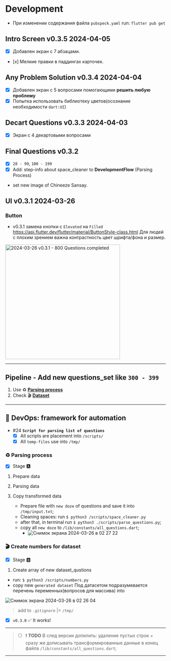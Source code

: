# Development

- При изменении содержания файла `pubspeck.yaml` run: `flutter pub get`

## Intro Screen v0.3.5 2024-04-05

- [x] Добавлен экран с 7 абзацами.
- [х] Мелкие правки в паддингах карточек.

## Any Problem Solution v0.3.4 2024-04-04

- [x] Добавлен экран с 5 вопросами помогающими **решить любую проблему**
- [x] Попытка использовать библиотеку цветов(осознание необходимости `dart:UI`)

## Decart Questions v0.3.3 2024-04-03

- [x] Экран с 4 декартовыми вопросами

## Final Questions v0.3.2

- [x] `28 - 99`, `100 - 199`
- [x] Add: step-info about space_cleaner to **DevelopmentFlow** (Parsing Process)
- set new image of Chineeze Sansay.

## UI v0.3.1 2024-03-26

### Button

- v0.3.1 замена кнопки с `Elevated` на `Filled` https://api.flutter.dev/flutter/material/ButtonStyle-class.html Для людей с плохим зрением важна контрастность цвет шрифта/фона и размер.

<img src="https://github.com/vovs03/pocket_coach/assets/21124057/731e6f52-c2ce-4d04-a2d2-c222dba0a059" width = "360" alt="2024-03-26 v0.3.1 - 800 Questions completed"/>

---

## Pipeline - Add new questions_set like `300 - 399`

1. Use ♻️ <a href='#parsing_process'>**Parsing process**</a>
2. Check 🎬 <a href='#dataset'>**Dataset**</a>

---

## 📜 DevOps: framework for automation

- #24 **`Script for parsing list of questions`**
  - [x] All scripts are placement into `/scripts/`
  - [x] All `temp-files` use into `/tmp/`

### ♻️ Parsing process <a name="parsing_process"></a>

- [x] Stage :a:

1. Prepare data
2. Parsing data
3. Copy transformed data

   - Prepare file with `new doze` of questions and save it into `/tmp/input.txt`;
   - Cleaning spaces: run `$ python3 /scripts/space_cleaner.py`
   - after that, in terminal run `$ python3 ./scripts/parse_questions.py`;
   - copy all `new doze` to `/lib/constants/all_questions.dart`;
     - ![Снимок экрана 2024-03-26 в 02 27 22](https://github.com/vovs03/pocket_coach/assets/21124057/7cfb5b27-6e36-45f8-83b1-24af3c3132a6)

### 🎬 Create numbers for dataset <a name="dataset"></a>

- [x] Stage :b:

1. Create array of new dataset_qustions

- run: `$ python3 /scripts/numbers.py`
- copy new `generated dataset` Под датасетом подразумевается перечень переменных(вопросов для массива) into

![Снимок экрана 2024-03-26 в 02 26 04](https://github.com/vovs03/pocket_coach/assets/21124057/bf3f8f74-f316-4d2e-9002-4f622b12f143)



> add to `.gitignore` |> `/tmp/`

- [x] `v0.3.0` ✅ It works!

---

> - [ ] ❗ **TODO** В след версии допилить: удаление пустых строк + сразу же дописывать трансформированные данные в конец файла `/lib/constants/all_questions.dart`;

---
